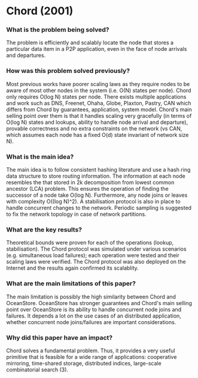 # Chord (2001)

### What is the problem being solved?

The problem is efficiently and scalably locate the node that stores a particular data item in a P2P application, even in the face of node arrivals and departures.

### How was this problem solved previously?

Most previous works have poorer scaling laws as they require nodes to be aware of most other nodes in the system (i.e. O(N) states per node). Chord only requires O(log N) states per node. There exists multiple applications and work such as DNS, Freenet, Ohaha, Globe, Plaxton, Pastry, CAN which differs from Chord by guarantees, application, system model. Chord's main selling point over them is that it handles scaling very gracefully (in terms of O(log N) states and lookups, ability to handle node arrival and departure), provable correctness and no extra constraints on the network (vs CAN, which assumes each node has a fixed O(d) state invariant of network size N).

### What is the main idea?

The main idea is to follow consistent hashing literature and use a hash ring data structure to store routing information. The information at each node resembles the that stored in 2k decomposition from lowest common ancestor (LCA) problem. This ensures the operation of finding the successor of a node take O(log N). Furthermore, any node joins or leaves with complexity O((log N)^2). A stabilisation protocol is also in place to handle concurrent changes to the network. Periodic sampling is suggested to fix the network topology in case of network partitions.

### What are the key results?

Theoretical bounds were proven for each of the operations (lookup, stabilisation). The Chord protocol was simulated under various scenarios (e.g. simultaneous load failures); each operation were tested and their scaling laws were verified. The Chord protocol was also deployed on the Internet and the results again confirmed its scalablity. 

### What are the main limitations of this paper?

The main limitation is possibly the high similarity between Chord and OceanStore. OceanStore has stronger guarantees and Chord's main selling point over OceanStore is its ability to handle concurrent node joins and failures. It depends a lot on the use cases of an distributed application, whether concurrent node joins/failures are important considerations.

### Why did this paper have an impact?

Chord solves a fundamental problem. Thus, it provides a very useful primitive that is feasible for a wide range of applications: cooperative mirroring, time-shared storage, distributed indices, large-scale combinatorial search (3). 

